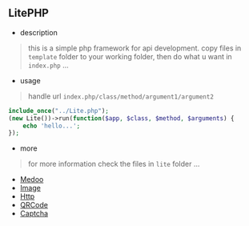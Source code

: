 ## LitePHP

* description

> this is a simple php framework for api development. copy files in `template` folder to your working folder, then do what u want in `index.php` ...

* usage

> handle url `index.php/class/method/argument1/argument2`

```php
include_once("../Lite.php");
(new Lite())->run(function($app, $class, $method, $arguments) {
    echo 'hello...';
});
```

* more

> for more information check the files in `lite` folder ...

* [Medoo](https://github.com/catfan/Medoo)
* [Image](https://github.com/claviska/SimpleImage)
* [Http](https://github.com/summerblue/http-class-for-php)
* [QRCode](https://sourceforge.net/projects/phpqrcode/)
* [Captcha](https://github.com/lifei6671/php-captcha)

